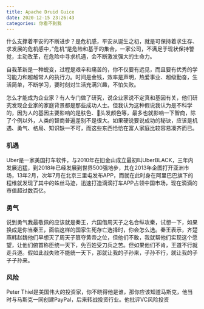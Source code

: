```yaml
---
title: Apache Druid Guice
date: 2020-12-15 23:26:43
categories: 你看不到我
---
```


什么支撑着平安的不断进步？是危机感，平安从诞生之初，就是可保持着求生存、求发展的危机感中，”危机“是危险和基于的集合，一家公司，不满足于现状保持警觉，主动改革，在危险中寻求机遇，会不断激发强大的生命力。

自我革新是一种蜕变，过程是艰辛和痛苦的，你不仅要有远见，而且要有优秀的学习能力和超越常人的执行力。时间是金钱，效率是声明，热爱事业、超级勤奋，生活简单，不断学习，要时刻对生活充满兴趣，不怕失败。

怎么才能成为企业家？有人专门做了研究，说企业家说不定真和基因有关，他们研究发现企业家的家庭背景都是那些成功人士。但我认为这种假说我认为是不科学的，因为人的基因主要影响的是肤色、头发颜色等，最多也就影响一下智商，除了个例以外，人类的智商普遍差别不是很大。如果硬说要说成功的秘诀，应该是机遇、勇气、格局、知识缺一不可，而这些东西恰恰在富人家庭比较容易凑齐而已。

### 机遇

Uber是一家美国打车软件，与2010年在旧金山成立最初叫UberBLACK，三年内发展迅猛，到2018年已经发展到世界500强地步，其在2013年企图打开亚洲市场，13年2月，次年7月在北京三里屯发布APP，而就在此时身在阿里巴巴旗下的程维就发现了其中的蛛丝马迹，迅速打造滴滴打车APP占领中国市场，现在滴滴的市值超过数百亿。


### 勇气

说到勇气我最敬佩的应该就是秦王，六国借周天子之名合纵攻秦，试想一下，如果换成是你当秦王，面临这样的国家生死存亡选择时，你会怎么选。秦王表示，齐楚燕韩赵魏他们早想灭了周天子篡夺黄帝之位，但他们不敢，我就帮他们实现这个愿望，让他们俯首称臣统一天下，免百姓受刀兵之苦。但如果他们不肯，王道不行就走兵道。假如此战失败不能统一天下，那就让我的子孙来，子孙不行，就让我的子子子孙来。

### 风险

Peter Thiel是美国伟大的投资家，你不晓得他是谁，那你应该知道马斯克，他当时与马斯克一同创建PayPal，后来转战投资行业。他批评VC风险投资




